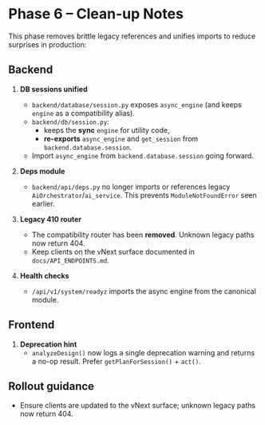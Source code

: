 # Phase 6 – Clean-up Notes

This phase removes brittle legacy references and unifies imports to reduce surprises in production:

## Backend
1. **DB sessions unified**
   - `backend/database/session.py` exposes `async_engine` (and keeps `engine` as a compatibility alias).
   - `backend/db/session.py`:
     - keeps the **sync** `engine` for utility code,
     - **re-exports** `async_engine` and `get_session` from `backend.database.session`.
   - Import `async_engine` from `backend.database.session` going forward.

2. **Deps module**
   - `backend/api/deps.py` no longer imports or references legacy `AiOrchestrator`/`ai_service`. This prevents `ModuleNotFoundError` seen earlier.

3. **Legacy 410 router**
   - The compatibility router has been **removed**. Unknown legacy paths now return 404.
   - Keep clients on the vNext surface documented in `docs/API_ENDPOINTS.md`.

4. **Health checks**
   - `/api/v1/system/readyz` imports the async engine from the canonical module.

## Frontend
1. **Deprecation hint**
   - `analyzeDesign()` now logs a single deprecation warning and returns a no-op result. Prefer `getPlanForSession()` + `act()`.

## Rollout guidance
- Ensure clients are updated to the vNext surface; unknown legacy paths now return 404.
